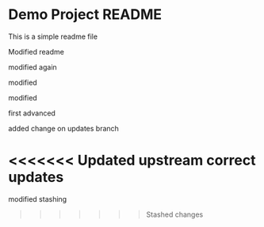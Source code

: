 
# Demo Project README

This is a simple readme file

Modified readme

modified again

modified

modified

first advanced

added change on updates branch

<<<<<<< Updated upstream
correct updates
=======
modified stashing
>>>>>>> Stashed changes
